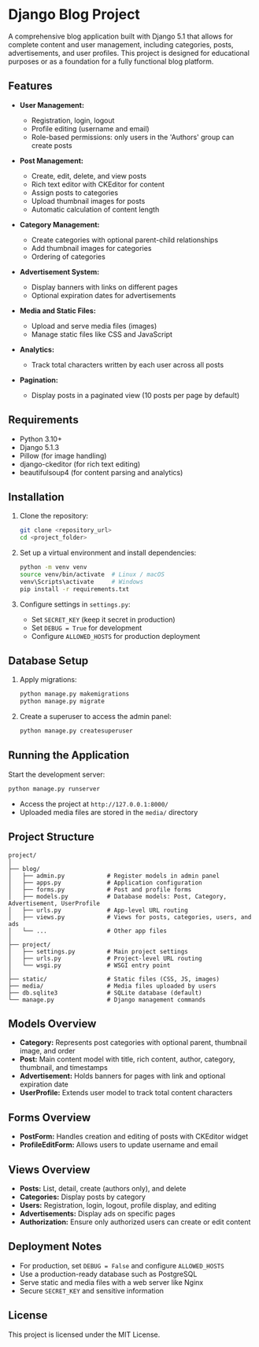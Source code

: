 # Django Blog Project

A comprehensive blog application built with Django 5.1 that allows for complete content and user management, including categories, posts, advertisements, and user profiles. This project is designed for educational purposes or as a foundation for a fully functional blog platform.

## Features

* **User Management:**

  * Registration, login, logout
  * Profile editing (username and email)
  * Role-based permissions: only users in the 'Authors' group can create posts

* **Post Management:**

  * Create, edit, delete, and view posts
  * Rich text editor with CKEditor for content
  * Assign posts to categories
  * Upload thumbnail images for posts
  * Automatic calculation of content length

* **Category Management:**

  * Create categories with optional parent-child relationships
  * Add thumbnail images for categories
  * Ordering of categories

* **Advertisement System:**

  * Display banners with links on different pages
  * Optional expiration dates for advertisements

* **Media and Static Files:**

  * Upload and serve media files (images)
  * Manage static files like CSS and JavaScript

* **Analytics:**

  * Track total characters written by each user across all posts

* **Pagination:**

  * Display posts in a paginated view (10 posts per page by default)

## Requirements

* Python 3.10+
* Django 5.1.3
* Pillow (for image handling)
* django-ckeditor (for rich text editing)
* beautifulsoup4 (for content parsing and analytics)

## Installation

1. Clone the repository:

   ```bash
   git clone <repository_url>
   cd <project_folder>
   ```

2. Set up a virtual environment and install dependencies:

   ```bash
   python -m venv venv
   source venv/bin/activate  # Linux / macOS
   venv\Scripts\activate     # Windows
   pip install -r requirements.txt
   ```

3. Configure settings in `settings.py`:

   * Set `SECRET_KEY` (keep it secret in production)
   * Set `DEBUG = True` for development
   * Configure `ALLOWED_HOSTS` for production deployment

## Database Setup

1. Apply migrations:

   ```bash
   python manage.py makemigrations
   python manage.py migrate
   ```

2. Create a superuser to access the admin panel:

   ```bash
   python manage.py createsuperuser
   ```

## Running the Application

Start the development server:

```bash
python manage.py runserver
```

* Access the project at `http://127.0.0.1:8000/`
* Uploaded media files are stored in the `media/` directory

## Project Structure

```
project/
│
├── blog/
│   ├── admin.py            # Register models in admin panel
│   ├── apps.py             # Application configuration
│   ├── forms.py            # Post and profile forms
│   ├── models.py           # Database models: Post, Category, Advertisement, UserProfile
│   ├── urls.py             # App-level URL routing
│   ├── views.py            # Views for posts, categories, users, and ads
│   └── ...                 # Other app files
│
├── project/
│   ├── settings.py         # Main project settings
│   ├── urls.py             # Project-level URL routing
│   └── wsgi.py             # WSGI entry point
│
├── static/                 # Static files (CSS, JS, images)
├── media/                  # Media files uploaded by users
├── db.sqlite3              # SQLite database (default)
└── manage.py               # Django management commands
```

## Models Overview

* **Category:** Represents post categories with optional parent, thumbnail image, and order
* **Post:** Main content model with title, rich content, author, category, thumbnail, and timestamps
* **Advertisement:** Holds banners for pages with link and optional expiration date
* **UserProfile:** Extends user model to track total content characters

## Forms Overview

* **PostForm:** Handles creation and editing of posts with CKEditor widget
* **ProfileEditForm:** Allows users to update username and email

## Views Overview

* **Posts:** List, detail, create (authors only), and delete
* **Categories:** Display posts by category
* **Users:** Registration, login, logout, profile display, and editing
* **Advertisements:** Display ads on specific pages
* **Authorization:** Ensure only authorized users can create or edit content

## Deployment Notes

* For production, set `DEBUG = False` and configure `ALLOWED_HOSTS`
* Use a production-ready database such as PostgreSQL
* Serve static and media files with a web server like Nginx
* Secure `SECRET_KEY` and sensitive information

## License

This project is licensed under the MIT License. 
